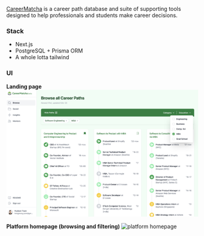[CareerMatcha](https://careermatcha.com) is a career path database and suite of supporting tools designed to help professionals and students make career decisions.

### Stack

- Next.js
- PostgreSQL + Prisma ORM
- A whole lotta tailwind


### UI

**Landing page**
![landing page](public/readme/filter.png)

**Platform homepage (browsing and filtering)**
![platform homepage](public/readme/landingpage.png)
